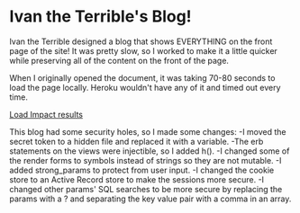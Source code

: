 # Ivan the Terrible's Blog!

Ivan the Terrible designed a blog that shows EVERYTHING on the front page of the site! It was pretty slow, so I worked to make it a little quicker while preserving all of the content on the front of the page.

When I originally opened the document, it was taking 70-80 seconds to load the page locally. Heroku wouldn't have any of it and timed out every time.

[Load Impact results](https://www.dropbox.com/s/4hvr40pvfzb5ob9/Load.png?dl=0)

This blog had some security holes, so I made some changes:
-I moved the secret token to a hidden file and replaced it with a variable.
-The erb statements on the views were injectible, so I added h().
-I changed some of the render forms to symbols instead of strings so they are not mutable.
-I added strong_params to protect from user input.
-I changed the cookie store to an Active Record store to make the sessions more secure.
-I changed other params' SQL searches to be more secure by replacing the params with a ? and separating the key value pair with a comma in an array.
